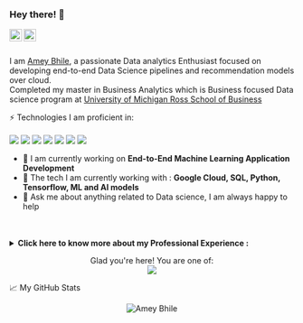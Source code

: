 ### Hey there! 👋

<div align="left">
<a href="https://www.linkedin.com/in/ameybhile/" target="_blank" rel="nofollow"><img align="left" alt="Amey's LinkedIn" width="22px" src="https://img.icons8.com/color/48/000000/linkedin-2--v2.png" /></a><a href="https://www.credly.com/users/amey-bhile" target="_blank" rel="nofollow"><img align="left" alt="Amey's Certificate" width="22px" src="https://img.icons8.com/fluency/48/000000/certificate--v2.png" /></a>
</div>

<br/>
<br/>

I am [Amey Bhile](https://github.com/Ameybhile), a passionate Data analytics Enthusiast focused on developing end-to-end Data Science pipelines and recommendation models over cloud. <br/>
Completed my master in Business Analytics which is Business focused Data science program at [University of Michigan Ross School of Business](https://michiganross.umich.edu/)


⚡ Technologies I am proficient in: 
<br/>
<br/>
<img src = "https://img.shields.io/badge/Python-FFD43B?style=for-the-badge&logo=python&logoColor=blue">
<img src = "https://img.shields.io/badge/Numpy-777BB4?style=for-the-badge&logo=numpy&logoColor=white">
<img src = "https://img.shields.io/badge/Pandas-2C2D72?style=for-the-badge&logo=pandas&logoColor=white">
<img src = "https://img.shields.io/badge/scikit_learn-F7931E?style=for-the-badge&logo=scikit-learn&logoColor=white">
<img src = "https://img.shields.io/badge/Streamlit-FF4B4B?style=for-the-badge&logo=Streamlit&logoColor=white">
<img src = "https://img.shields.io/badge/TensorFlow-FF6F00?style=for-the-badge&logo=TensorFlow&logoColor=white">
<img src = "https://img.shields.io/badge/Microsoft_Excel-217346?style=for-the-badge&logo=microsoft-excel&logoColor=white">
<br/>
- 🔭 I am currently working on  **End-to-End Machine Learning Application Development**
- 🌱 The tech I am currently working with : **Google Cloud, SQL, Python, Tensorflow, ML and AI models**
- 💬 Ask me about anything related to Data science, I am always happy to help

<br/>
<br/>

<!-- Work experience section-->
<details> <summary>
<b> Click here to know more about my Professional Experience : </b></summary>
<table>
  <thead>
    <tr>
      <th>Job Name</th>
      <th>Roles & responsibilities</th>
      <th>Duration</th>
    </tr>
  </thead>
  <tbody>
    <tr>
      <td><b><a href="https://">Business Consultant at Deloitte</a> </b></td>
      <td><p>...</p>
        <p>Technologies used: SQL, ...</p>
      </td>
      <td>Aug 2019 - July 2022</td>
    </tr>
  </tbody>
</table>
 
</details>
<!--end work experience section -->


<p align="center"> 
  Glad you're here! You are one of:<br>
  <img src="https://visitor-badge.glitch.me/badge?page_id=https://github.com/Ameybhile" />
</p>


📈 My GitHub Stats

<p align="center"> <img src="https://github-readme-stats.vercel.app/api?username=Ameybhile&show_icons=true&theme=gotham" alt="Amey Bhile" />


<!--
**This** is a ✨ _special_ ✨ repository because its `README.md`, This file appears on your GitHub profile.

Here are some ideas to get you started:

- 🔭 I’m currently working on ...
- 🌱 I’m currently learning ...
- 👯 I’m looking to collaborate on ...
- 🤔 I’m looking for help with ...
- 💬 Ask me about ...
- 📫 How to reach me: ...
- 😄 Pronouns: ...
- ⚡ Fun fact: ...
-->

